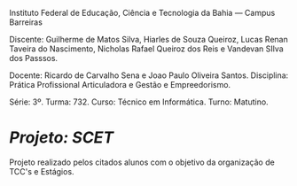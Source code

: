 Instituto Federal de Educação, Ciência e Tecnologia da Bahia — Campus Barreiras

Discente: Guilherme de Matos Silva, Hiarles de Souza Queiroz, Lucas Renan Taveira do Nascimento, Nicholas Rafael Queiroz dos Reis e Vandevan SIlva dos Passsos.

Docente: Ricardo de Carvalho Sena e Joao Paulo Oliveira Santos. Disciplina: Prática Profissional Articuladora e Gestão e Empreedorismo.

Série: 3º. Turma: 732. Curso: Técnico em Informática. Turno: Matutino.

*Projeto: SCET*
=============
Projeto realizado pelos citados alunos com o objetivo da organização de TCC's e Estágios.
